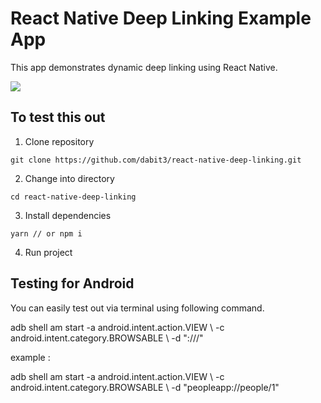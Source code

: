 # React Native Deep Linking Example App

This app demonstrates dynamic deep linking using React Native.

![](http://i.imgur.com/szcU9ML.gif)

## To test this out

1. Clone repository   
```
git clone https://github.com/dabit3/react-native-deep-linking.git
```

2. Change into directory   
```
cd react-native-deep-linking
```

3. Install dependencies   
```
yarn // or npm i
```

4. Run project

## Testing for Android

You can easily test out via terminal using following command.

adb shell am start -a android.intent.action.VIEW \ -c android.intent.category.BROWSABLE \ -d "<scheme>://<host>/<id>"

example :

adb shell am start -a android.intent.action.VIEW \ -c android.intent.category.BROWSABLE \ -d "peopleapp://people/1"
